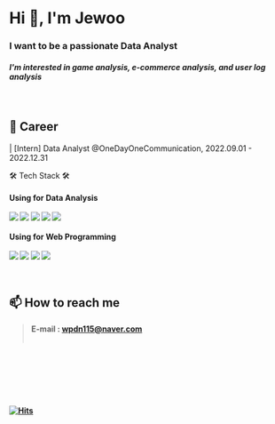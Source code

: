 <h1 align="left">Hi 👋, I'm Jewoo</h1>
<h3 align="left">I want to be a passionate Data Analyst</h3>
<h5 align="left">I'm interested in game analysis, e-commerce analysis, and user log analysis</h5><br>


## 📒 Career
| [Intern] Data Analyst @OneDayOneCommunication, 2022.09.01 - 2022.12.31

🛠 Tech Stack 🛠 <br><br>
<strong>Using for Data Analysis<strong> <br><br>
<img src="https://img.shields.io/badge/Python-3776AB?style=for-the-badge&logo=Python&logoColor=white"> 
<img src="https://img.shields.io/badge/tableau-white?style=for-the-badge&logo=tableau&logoColor=#E97627"> 
<img src="https://img.shields.io/badge/mysql-4479A1?style=for-the-badge&logo=mysql&logoColor=white"> 
<img src="https://img.shields.io/badge/mongodb-black?style=for-the-badge&logo=mongodb&logoColor=white"> 
<img src="https://img.shields.io/badge/Qgis-00AF9C?style=for-the-badge&logo=Qgis&logoColor=#589632"> 
<br><br>
<strong>Using for Web Programming</strong> <br><br>
<img src="https://img.shields.io/badge/javascript-yellow?style=for-the-badge&logo=javascript&logoColor=white"> 
<img src="https://img.shields.io/badge/html5-red?style=for-the-badge&logo=html5&logoColor=white"> 
<img src="https://img.shields.io/badge/css3-blue?style=for-the-badge&logo=css3&logoColor=yellow"> 
<img src="https://img.shields.io/badge/java-139BB4?style=for-the-badge&logo=java&logoColor=yellow">

<br>

## 📫 How to reach me 
> E-mail : wpdn115@naver.com<br><br>


<br><br><br><br><br>

[![Hits](https://hits.seeyoufarm.com/api/count/incr/badge.svg?url=https%3A%2F%2Fgithub.com%2FJewoos-lab&count_bg=%2379C83D&title_bg=%23555555&icon=&icon_color=%23E7E7E7&title=hits&edge_flat=false)](https://hits.seeyoufarm.com)
